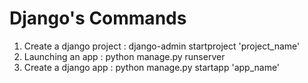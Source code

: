 # Django's Commands

1. Create a django project : django-admin startproject 'project_name'
2. Launching an app : python manage.py runserver
3. Create a django app : python manage.py startapp 'app_name'
